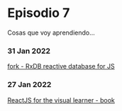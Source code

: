 # Episodio 7

Cosas que voy aprendiendo...

### 31 Jan 2022

[fork - RxDB reactive database for JS](https://github.com/Zurc/rxdb)

### 27 Jan 2022

[ReactJS for the visual learner - book](https://leanpub.com/reactjsforthevisuallearner/read#leanpub-auto-chapter-1--what-is-this-all-about)
